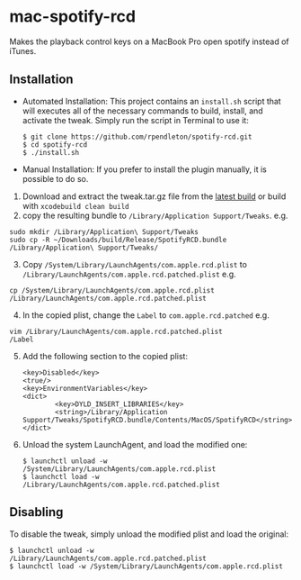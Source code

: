 mac-spotify-rcd
===============

Makes the playback control keys on a MacBook Pro open spotify instead of iTunes.

## Installation

- Automated Installation: This project contains an `install.sh` script that will
  executes all of the necessary commands to build, install, and activate the
  tweak. Simply run the script in Terminal to use it:

  ```
  $ git clone https://github.com/rpendleton/spotify-rcd.git
  $ cd spotify-rcd
  $ ./install.sh
  ```

- Manual Installation: If you prefer to install the plugin manually, it is
  possible to do so.

1. Download and extract the tweak.tar.gz file from the [latest build](https://github.com/chrowe/spotify-rcd/releases) or build with `xcodebuild clean build`
2. copy the resulting bundle to `/Library/Application Support/Tweaks`. e.g.
  ```
  sudo mkdir /Library/Application\ Support/Tweaks
  sudo cp -R ~/Downloads/build/Release/SpotifyRCD.bundle /Library/Application\ Support/Tweaks/
  ```
3. Copy `/System/Library/LaunchAgents/com.apple.rcd.plist` to
    `/Library/LaunchAgents/com.apple.rcd.patched.plist` e.g.
  ```
  cp /System/Library/LaunchAgents/com.apple.rcd.plist /Library/LaunchAgents/com.apple.rcd.patched.plist
  ```
4. In the copied plist, change the `Label` to `com.apple.rcd.patched` e.g.
  ```
  vim /Library/LaunchAgents/com.apple.rcd.patched.plist
  /Label
  ```
5. Add the following section to the copied plist:

    ```
    <key>Disabled</key>
    <true/>
    <key>EnvironmentVariables</key>
    <dict>
            <key>DYLD_INSERT_LIBRARIES</key>
            <string>/Library/Application Support/Tweaks/SpotifyRCD.bundle/Contents/MacOS/SpotifyRCD</string>
    </dict>
    ```

6. Unload the system LaunchAgent, and load the modified one:

    ```
    $ launchctl unload -w /System/Library/LaunchAgents/com.apple.rcd.plist
    $ launchctl load -w /Library/LaunchAgents/com.apple.rcd.patched.plist
    ```

## Disabling

To disable the tweak, simply unload the modified plist and load the original:

```
$ launchctl unload -w /Library/LaunchAgents/com.apple.rcd.patched.plist
$ launchctl load -w /System/Library/LaunchAgents/com.apple.rcd.plist
```
